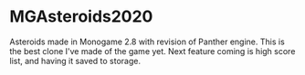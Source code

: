 # MGAsteroids2020
Asteroids made in Monogame 2.8 with revision of Panther engine.
This is the best clone I've made of the game yet.
Next feature coming is high score list, and having it saved to storage.
